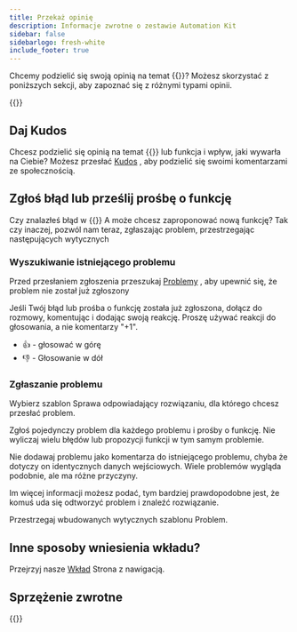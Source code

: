 ```yaml
---
title: Przekaż opinię
description: Informacje zwrotne o zestawie Automation Kit
sidebar: false
sidebarlogo: fresh-white
include_footer: true
---
```

Chcemy podzielić się swoją opinią na temat {{<product-name>}}? Możesz skorzystać z poniższych sekcji, aby zapoznać się z różnymi typami opinii.

{{<toc>}}

## Daj Kudos

Chcesz podzielić się opinią na temat {{<product-name>}} lub funkcja i wpływ, jaki wywarła na Ciebie? Możesz przesłać [Kudos](https://github.com/microsoft/powercat-automation-kit/issues/new?assignees=&labels=automation-kit%2Ckudos&template=4-automation-kit-kudos.yml&title=%5BAutomation+Kit+-+Kudos%5D+Your+summary) , aby podzielić się swoimi komentarzami ze społecznością.

## Zgłoś błąd lub prześlij prośbę o funkcję

Czy znalazłeś błąd w {{<product-name>}} A może chcesz zaproponować nową funkcję? Tak czy inaczej, pozwól nam teraz, zgłaszając problem, przestrzegając następujących wytycznych

### Wyszukiwanie istniejącego problemu

Przed przesłaniem zgłoszenia przeszukaj [Problemy](https://github.com/microsoft/automation-kit/issues) , aby upewnić się, że problem nie został już zgłoszony

Jeśli Twój błąd lub prośba o funkcję została już zgłoszona, dołącz do rozmowy, komentując i dodając swoją reakcję. Proszę używać reakcji do głosowania, a nie komentarzy "+1".

- 👍 - głosować w górę
- 👎 - Głosowanie w dół

### Zgłaszanie problemu

Wybierz szablon Sprawa odpowiadający rozwiązaniu, dla którego chcesz przesłać problem.

Zgłoś pojedynczy problem dla każdego problemu i prośby o funkcję. Nie wyliczaj wielu błędów lub propozycji funkcji w tym samym problemie.

Nie dodawaj problemu jako komentarza do istniejącego problemu, chyba że dotyczy on identycznych danych wejściowych. Wiele problemów wygląda podobnie, ale ma różne przyczyny.

Im więcej informacji możesz podać, tym bardziej prawdopodobne jest, że komuś uda się odtworzyć problem i znaleźć rozwiązanie.

Przestrzegaj wbudowanych wytycznych szablonu Problem.

## Inne sposoby wniesienia wkładu?

Przejrzyj nasze [Wkład](/pl/contribution) Strona z nawigacją.

## Sprzężenie zwrotne

{{<questions name="/contribution/feedback.json" completed="Thank you for providing feedback" showNavigationButtons=false >}}
